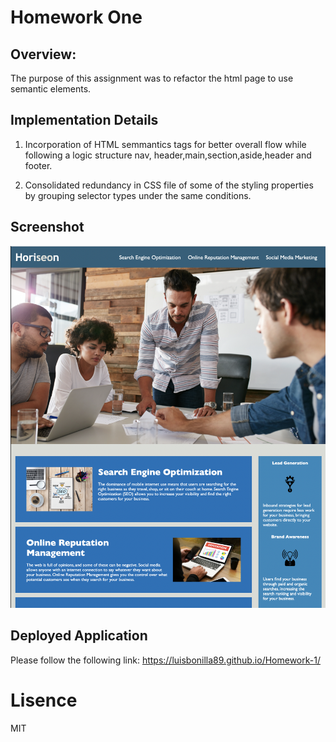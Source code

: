 # Homework One

## Overview:
The purpose of this assignment was to refactor the html page to use semantic elements.

## Implementation Details

1. Incorporation of HTML semmantics tags for better overall flow while following a logic structure nav, header,main,section,aside,header and footer.

2. Consolidated redundancy in CSS file of some of the styling properties by grouping selector types under the same conditions.

## Screenshot

![Built application](assets/images/screenshot.png)

## Deployed Application
Please follow the following link: https://luisbonilla89.github.io/Homework-1/

# Lisence 
MIT


